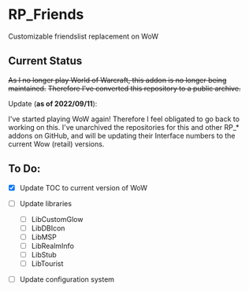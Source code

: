 # RP\_Friends
 Customizable friendslist replacement on WoW

## Current Status

~~As I no longer play World of Warcraft, this addon is no longer being maintained.~~
~~Therefore I've converted this repository to a public archive.~~

Update (**as of 2022/09/11**):

I've started playing WoW again! Therefore I feel obligated to go back to working on this.
I've unarchived the repositories for this and other RP\_\* addons on GitHub, and will be
updating their Interface numbers to the current Wow (retail) versions.

## To Do:

- [x] Update TOC to current version of WoW
- [ ] Update libraries
  - [ ] LibCustomGlow
  - [ ] LibDBIcon
  - [ ] LibMSP
  - [ ] LibRealmInfo
  - [ ] LibStub
  - [ ] LibTourist
- [ ] Update configuration system

